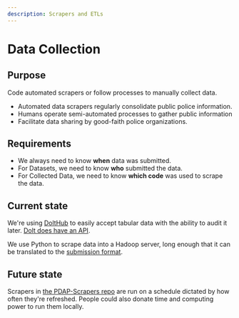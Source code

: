 ```yaml
---
description: Scrapers and ETLs
---
```


# Data Collection

## Purpose

Code automated scrapers or follow processes to manually collect data.

* Automated data scrapers regularly consolidate public police information. 
* Humans operate semi-automated processes to gather public information
* Facilitate data sharing by good-faith police organizations.

## Requirements

* We always need to know **when** data was submitted.
* For Datasets, we need to know **who** submitted the data.
* For Collected Data, we need to know **which code** was used to scrape the data.

## Current state

We're using [DoltHub](../../tools/dolthub.md) to easily accept tabular data with the ability to audit it later. [Dolt does have an API](https://github.com/dolthub/doltpy).

We use Python to scrape data into a Hadoop server, long enough that it can be translated to the [submission format](https://www.dolthub.com/repositories/pdap/data-intake).

## Future state

Scrapers in [the PDAP-Scrapers repo](https://github.com/Police-Data-Accessibility-Project/PDAP-Scrapers) are run on a schedule dictated by how often they're refreshed. People could also donate time and computing power to run them locally.

